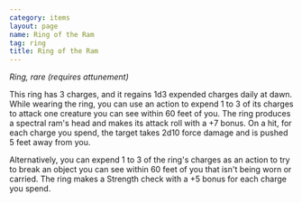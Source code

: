 ```yaml
---
category: items
layout: page
name: Ring of the Ram 
tag: ring
title: Ring of the Ram 
---
```


_Ring, rare (requires attunement)_ 

This ring has 3 charges, and it regains 1d3 expended charges daily at dawn. While wearing the ring, you can use an action to expend 1 to 3 of its charges to attack one creature you can see within 60 feet of you. The ring produces a spectral ram's head and makes its attack roll with a +7 bonus. On a hit, for each charge you spend, the target takes 2d10 force damage and is pushed 5 feet away from you.

Alternatively, you can expend 1 to 3 of the ring's charges as an action to try to break an object you can see within 60 feet of you that isn't being worn or carried. The ring makes a Strength check with a +5 bonus for each charge you spend. 
